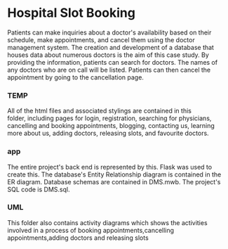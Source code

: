 # Hospital Slot Booking

Patients can make inquiries about a doctor's availability based on their schedule, make appointments, and cancel them using the doctor management system. The creation and development of a database that houses data about numerous doctors is the aim of this case study. By providing the information, patients can search for doctors. The names of any doctors who are on call will be listed. Patients can then cancel the appointment by going to the cancellation page.

### TEMP
All of the html files and associated stylings are contained in this folder, including pages for login, registration, searching for physicians, cancelling and booking appointments, blogging, contacting us, learning more about us, adding doctors, releasing slots, and favourite doctors.
 
### app
The entire project's back end is represented by this. Flask was used to create this. The database's Entity Relationship diagram is contained in the ER diagram. Database schemas are contained in DMS.mwb. The project's SQL code is DMS.sql. 

### UML
This folder also contains activity diagrams which shows the activities involved in a process of booking appointments,cancelling appointments,adding doctors and releasing slots









